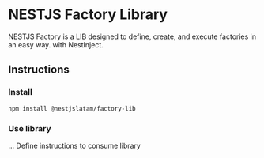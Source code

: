 # NESTJS Factory Library
NESTJS Factory is a LIB designed to define, create, and execute factories in an easy way. with NestInject.

## Instructions

### Install

`npm install @nestjslatam/factory-lib`

### Use library

... Define instructions to consume library

